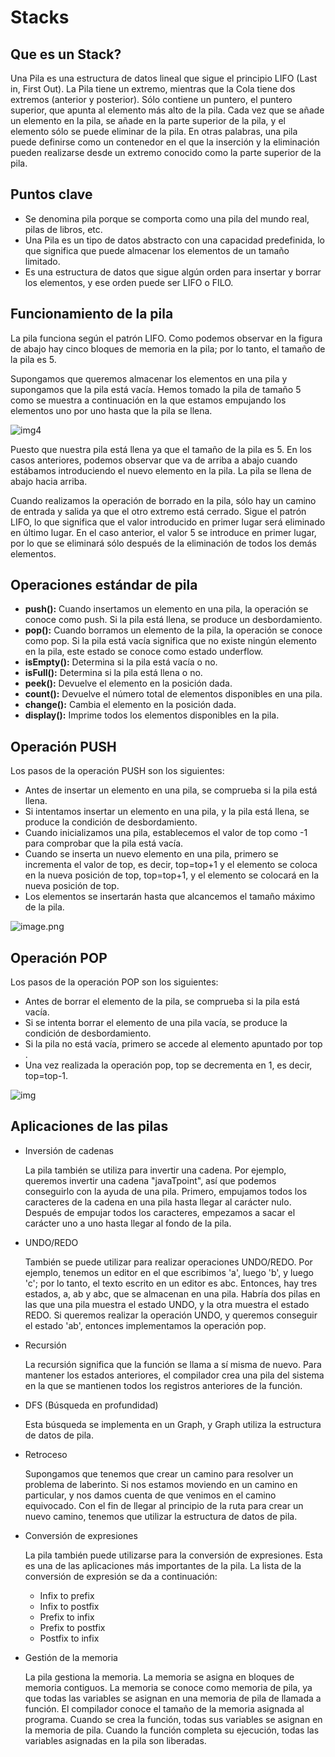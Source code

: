 # Stacks

## Que es un Stack?

Una Pila es una estructura de datos lineal que sigue el principio LIFO (Last in, First Out). La Pila tiene un extremo, mientras que la Cola tiene dos extremos (anterior y posterior). Sólo contiene un puntero, el puntero superior, que apunta al elemento más alto de la pila. Cada vez que se añade un elemento en la pila, se añade en la parte superior de la pila, y el elemento sólo se puede eliminar de la pila. En otras palabras, una pila puede definirse como un contenedor en el que la inserción y la eliminación pueden realizarse desde un extremo conocido como la parte superior de la pila.

## Puntos clave

- Se denomina pila porque se comporta como una pila del mundo real, pilas de libros, etc.
- Una Pila es un tipo de datos abstracto con una capacidad predefinida, lo que significa que puede almacenar los elementos de un tamaño limitado.
- Es una estructura de datos que sigue algún orden para insertar y borrar los elementos, y ese orden puede ser LIFO o FILO.

## Funcionamiento de la pila

La pila funciona según el patrón LIFO. Como podemos observar en la figura de abajo hay cinco bloques de memoria en la pila; por lo tanto, el tamaño de la pila es 5. 

Supongamos que queremos almacenar los elementos en una pila y supongamos que la pila está vacía. Hemos tomado la pila de tamaño 5 como se muestra a continuación en la que estamos empujando los elementos uno por uno hasta que la pila se llena.

![img4](https://static.javatpoint.com/ds/images/ds-stack.png)

Puesto que nuestra pila está llena ya que el tamaño de la pila es 5. En los casos anteriores, podemos observar que va de arriba a abajo cuando estábamos introduciendo el nuevo elemento en la pila. La pila se llena de abajo hacia arriba.

Cuando realizamos la operación de borrado en la pila, sólo hay un camino de entrada y salida ya que el otro extremo está cerrado. Sigue el patrón LIFO, lo que significa que el valor introducido en primer lugar será eliminado en último lugar. En el caso anterior, el valor 5 se introduce en primer lugar, por lo que se eliminará sólo después de la eliminación de todos los demás elementos.

## Operaciones estándar de pila

- **push():** Cuando insertamos un elemento en una pila, la operación se conoce como push. Si la pila está llena, se produce un desbordamiento.
- **pop():** Cuando borramos un elemento de la pila, la operación se conoce como pop. Si la pila está vacía significa que no existe ningún elemento en la pila, este estado se conoce como estado underflow.
- **isEmpty():** Determina si la pila está vacía o no.
- **isFull():** Determina si la pila está llena o no.
- **peek():** Devuelve el elemento en la posición dada.
- **count():** Devuelve el número total de elementos disponibles en una pila.
- **change():** Cambia el elemento en la posición dada.
- **display():** Imprime todos los elementos disponibles en la pila.

## Operación PUSH

Los pasos de la operación PUSH son los siguientes: 

- Antes de insertar un elemento en una pila, se comprueba si la pila está llena.
- Si intentamos insertar un elemento en una pila, y la pila está llena, se produce la condición de desbordamiento.
- Cuando inicializamos una pila, establecemos el valor de top como -1 para comprobar que la pila está vacía.
- Cuando se inserta un nuevo elemento en una pila, primero se incrementa el valor de top, es decir, top=top+1 y el elemento se coloca en la nueva posición de top, top=top+1, y el elemento se colocará en la nueva posición de top.
- Los elementos se insertarán hasta que alcancemos el tamaño máximo de la pila.

![image.png](https://static.javatpoint.com/ds/images/ds-stack2.png)

## Operación POP

Los pasos de la operación POP son los siguientes: 

- Antes de borrar el elemento de la pila, se comprueba si la pila está vacía.
- Si se intenta borrar el elemento de una pila vacía, se produce la condición de desbordamiento.
- Si la pila no está vacía, primero se accede al elemento apuntado por top .
- Una vez realizada la operación pop, top se decrementa en 1, es decir, top=top-1.

![img](https://static.javatpoint.com/ds/images/ds-stack3.png)

## Aplicaciones de las pilas

- Inversión de cadenas
    
    La pila también se utiliza para invertir una cadena. Por ejemplo, queremos invertir una cadena "javaTpoint", así que podemos conseguirlo con la ayuda de una pila. Primero, empujamos todos los caracteres de la cadena en una pila hasta llegar al carácter nulo. Después de empujar todos los caracteres, empezamos a sacar el carácter uno a uno hasta llegar al fondo de la pila.
    
- UNDO/REDO
    
    También se puede utilizar para realizar operaciones UNDO/REDO. Por ejemplo, tenemos un editor en el que escribimos 'a', luego 'b', y luego 'c'; por lo tanto, el texto escrito en un editor es abc. Entonces, hay tres estados, a, ab y abc, que se almacenan en una pila. Habría dos pilas en las que una pila muestra el estado UNDO, y la otra muestra el estado REDO. Si queremos realizar la operación UNDO, y queremos conseguir el estado 'ab', entonces implementamos la operación pop.
    
- Recursión
    
    La recursión significa que la función se llama a sí misma de nuevo. Para mantener los estados anteriores, el compilador crea una pila del sistema en la que se mantienen todos los registros anteriores de la función.
    
- DFS (Búsqueda en profundidad)
    
    Esta búsqueda se implementa en un Graph, y Graph utiliza la estructura de datos de pila.
    
- Retroceso
    
    Supongamos que tenemos que crear un camino para resolver un problema de laberinto. Si nos estamos moviendo en un camino en particular, y nos damos cuenta de que venimos en el camino equivocado. Con el fin de llegar al principio de la ruta para crear un nuevo camino, tenemos que utilizar la estructura de datos de pila.
    
- Conversión de expresiones
    
    La pila también puede utilizarse para la conversión de expresiones. Esta es una de las aplicaciones más importantes de la pila. La lista de la conversión de expresión se da a continuación:
    
    - Infix to prefix
    - Infix to postfix
    - Prefix to infix
    - Prefix to postfix
    - Postfix to infix
- Gestión de la memoria
    
    La pila gestiona la memoria. La memoria se asigna en bloques de memoria contiguos. La memoria se conoce como memoria de pila, ya que todas las variables se asignan en una memoria de pila de llamada a función. El compilador conoce el tamaño de la memoria asignada al programa. Cuando se crea la función, todas sus variables se asignan en la memoria de pila. Cuando la función completa su ejecución, todas las variables asignadas en la pila son liberadas.
